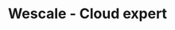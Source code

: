 ---
layout: default
title: Wescale - Cloud expert
class: home

wewes:
  -
    name: Séven Lemesle
    title: Président, co-fondateur
    img: /images/wewes/carre-seven-lemesle.png
    text: <i class="fa fa-certificate" aria-hidden="true"></i> Google Cloud platform Architect
  -
    name: Aurélien Maury
    title: Directeur technique, co-fondateur
    img: /images/wewes/carre-aurelien-maury.png
  -
    name: Luc Legardeur
    title: Directeur général, co-fondateur
    img: /images/wewes/carre-luc-legardeur.png
  -
    name: Margot Robine
    title: Responsable recrutement et formation
    img: /images/wewes/carre-margot-robine.png
  -
    name: Céline Rochay
    title: Responsable administrative et financière
    img: /images/wewes/carre-celine-rochay.jpg
  -
    name: Cédric Hauber
    title: Cloud Builder
    img: /images/wewes/carre-cedric-hauber.png
  -
    name: Thomas Cousin
    title: Cloud Designer
    img: /images/wewes/carre-thomas-cousin.png
    text: <i class="fa fa-certificate" aria-hidden="true"></i> AWS Solution Architect
  -
    name: Matthieu Parisot
    title: Cloud Builder
    img: /images/wewes/carre-matthieu-parisot.png
  -
    name: Yann Lambret
    title: Cloud Builder
    img: /images/wewes/Yann-Lambret.png
    text: <i class="fa fa-certificate" aria-hidden="true"></i> AWS Solution Architect
  -
    name: Nicolas Diez
    title: Cloud Runner
    img: /images/wewes/carre-nicolas-diez.png
    text: <i class="fa fa-certificate" aria-hidden="true"></i> AWS SysOps Administrator
  -
    name: Pascal Edouard
    title: Cloud Builder
    img: /images/wewes/carre-pascal-edouard.png
    text: <i class="fa fa-certificate" aria-hidden="true"></i> RedHat OpenStack Administrator
  -
    name: Stéphane Teyssier
    title: Cloud Designer
    img: /images/wewes/stephane-teyssier.png
    text: <i class="fa fa-certificate" aria-hidden="true"></i> AWS Solution Architect
  -
    name: Sébastien Lavayssiere
    title: Cloud Builder
    img: /images/wewes/carre-sebastien-lavayssiere.png
  -
    name: Fabien Vaneenoo
    title: Cloud Runner
    img: /images/wewes/carre-Fabien-Vaneenoo.png
  -
    name: Maxence Maireaux
    title: Cloud Builder
    img: /images/wewes/carre-maxence-maireaux.png
  -
    name: Akram Blouza
    title: Cloud Builder
    img: /images/wewes/carre-akram-blouza.jpg


---